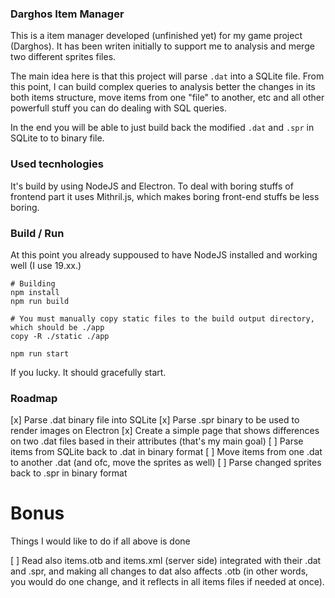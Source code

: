 ### Darghos Item Manager

This is a item manager developed (unfinished yet) for my game project (Darghos). It has been writen initially to support me to analysis and merge two different sprites files.

The main idea here is that this project will parse `.dat` into a SQLite file. From this point, I can build complex queries to analysis better the changes in its both items structure, move items from one "file" to another, etc and all other powerfull stuff you can do dealing with SQL queries.

In the end you will be able to just build back the modified `.dat` and `.spr` in SQLite to to binary file.

### Used tecnhologies

It's build by using NodeJS and Electron. To deal with boring stuffs of frontend part it uses Mithril.js, which makes boring front-end stuffs be less boring.

### Build / Run

At this point you already suppoused to have NodeJS installed and working well (I use 19.xx.)

```
# Building
npm install
npm run build

# You must manually copy static files to the build output directory, which should be ./app
copy -R ./static ./app

npm run start
```

If you lucky. It should gracefully start.

### Roadmap

[x] Parse .dat binary file into SQLite
[x] Parse .spr binary to be used to render images on Electron
[x] Create a simple page that shows differences on two .dat files based in their attributes (that's my main goal)
[ ] Parse items from SQLite back to .dat in binary format
[ ] Move items from one .dat to another .dat (and ofc, move the sprites as well)
[ ] Parse changed sprites back to .spr in binary format

# Bonus

Things I would like to do if all above is done

[ ] Read also items.otb and items.xml (server side) integrated with their .dat and .spr, and making all changes to dat also affects .otb (in other words, you would do one change, and it reflects in all items files if needed at once).
